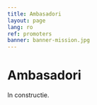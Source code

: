 ```yaml
---
title: Ambasadori
layout: page
lang: ro
ref: promoters
banner: banner-mission.jpg
---
```


# Ambasadori

In constructie.
